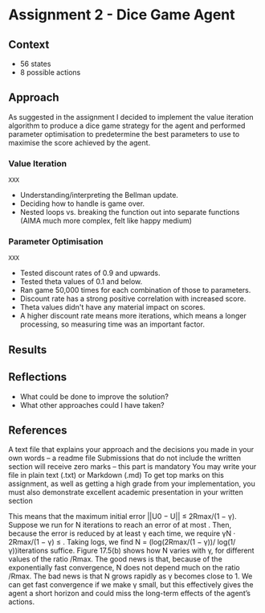 # Assignment 2 - Dice Game Agent

## Context
- 56 states
- 8 possible actions

## Approach
As suggested in the assignment I decided to implement the value iteration algorithm to produce a dice game strategy for the agent and performed parameter optimisation to predetermine the best parameters to use to maximise the score achieved by the agent. 

### Value Iteration

```
XXX
```
- Understanding/interpreting the Bellman update.
- Deciding how to handle is game over. 
- Nested loops vs. breaking the function out into separate functions (AIMA much more complex, felt like happy medium)

### Parameter Optimisation

```
XXX
```
- Tested discount rates of 0.9 and upwards.
- Tested theta values of 0.1 and below.
- Ran game 50,000 times for each combination of those to parameters.
- Discount rate has a strong positive correlation with increased score.
- Theta values didn't have any material impact on scores.
- A higher discount rate means more iterations, which means a longer processing, so measuring time was an important factor. 

## Results

## Reflections
- What could be done to improve the solution?
- What other approaches could I have taken?

## References


A text file that explains your approach and the decisions you made in your own words – a readme file
Submissions that do not include the written section will receive zero marks – this part is mandatory
You may write your file in plain text (.txt) or Markdown (.md)
To get top marks on this assignment, as well as getting a high grade from your implementation, you must also demonstrate excellent academic presentation in your written section

 This means that the maximum initial error ||U0 − U|| ≤ 2Rmax/(1 − γ).
Suppose we run for N iterations to reach an error of at most . Then, because the error is
reduced by at least γ each time, we require γN · 2Rmax/(1 − γ) ≤ . Taking logs, we find
N = (log(2Rmax/(1 − γ))/ log(1/γ))iterations suffice. Figure 17.5(b) shows how N varies with γ, for different values of the ratio
/Rmax. The good news is that, because of the exponentially fast convergence, N does not
depend much on the ratio /Rmax. The bad news is that N grows rapidly as γ becomes close
to 1. We can get fast convergence if we make γ small, but this effectively gives the agent a
short horizon and could miss the long-term effects of the agent’s actions.

